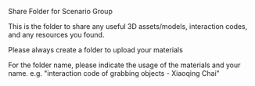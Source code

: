 Share Folder for Scenario Group

This is the folder to share any useful 3D assets/models, interaction codes, and any resources you found.

Please always create a folder to upload your materials

For the folder name, please indicate the usage of the materials and your name. e.g. "interaction code of grabbing objects - Xiaoqing Chai"
